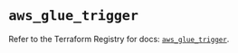 # `aws_glue_trigger`

Refer to the Terraform Registry for docs: [`aws_glue_trigger`](https://registry.terraform.io/providers/hashicorp/aws/6.8.0/docs/resources/glue_trigger).
